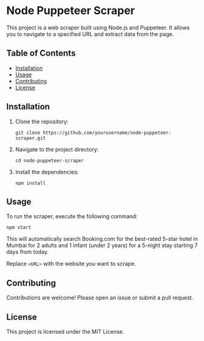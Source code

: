 # Node Puppeteer Scraper

This project is a web scraper built using Node.js and Puppeteer. It allows you to navigate to a specified URL and extract data from the page.

## Table of Contents

- [Installation](#installation)
- [Usage](#usage)
- [Contributing](#contributing)
- [License](#license)

## Installation

1. Clone the repository:
   ```
   git clone https://github.com/yourusername/node-puppeteer-scraper.git
   ```

2. Navigate to the project directory:
   ```
   cd node-puppeteer-scraper
   ```

3. Install the dependencies:
   ```
   npm install
   ```

## Usage

To run the scraper, execute the following command:

```
npm start
```

This will automatically search Booking.com for the best-rated 5-star hotel in Mumbai for 2 adults and 1 infant (under 2 years) for a 5-night stay starting 7 days from today.

Replace `<URL>` with the website you want to scrape.

## Contributing

Contributions are welcome! Please open an issue or submit a pull request.

## License

This project is licensed under the MIT License.